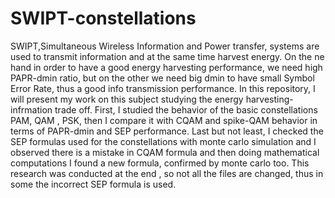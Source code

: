 # SWIPT-constellations
SWIPT,Simultaneous Wireless Information and Power transfer, systems are used to transmit information and at the same time harvest energy. On the ne hand in order to have a good energy harvesting performance, we need high PAPR-dmin ratio, but on the other we need big dmin to have small Symbol Error Rate, thus a good info transmission performance. In this repository, I will present my work on this subject studying the energy harvesting-infrmation trade off. First, I studied the behavior of the basic constellations PAM, QAM , PSK, then I compare it with CQAM and spike-QAM behavior in terms of PAPR-dmin and SEP performance.
Last but not least, I checked the SEP formulas used for the constellations with monte carlo simulation and I observed there is a mistake in CQAM formula and then doing mathematical computations I found a new formula, confirmed by monte carlo too. This research was conducted at the end , so not all the files are changed, thus in some the incorrect SEP formula is used.
